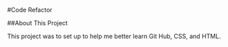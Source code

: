 #Code Refactor

##About This Project

This project was to set up to help me better learn Git Hub, CSS, and HTML. 
